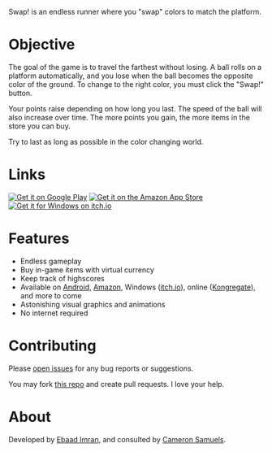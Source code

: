 Swap! is an endless runner where you "swap" colors to match the platform.
# Objective
The goal of the game is to travel the farthest without losing. A ball rolls on a platform automatically, and you lose when the ball becomes the opposite color of the ground. To change to the right color, you must click the "Swap!" button.

Your points raise depending on how long you last. The speed of the ball will also increase over time. The more points you gain, the more items in the store you can buy.

Try to last as long as possible in the color changing world.
# Links
<a href="https://goo.gl/uCTdch" target="_blank">![Get it on Google Play](http://ebaad.ml/swap/img/android.svg)</a>
<a href="https://goo.gl/oBAWGV" target="_blank">![Get it on the Amazon App Store](http://ebaad.ml/swap/img/amazon.svg)</a>
<a href="https://goo.gl/DJGAjp" target="_blank">![Get it for Windows on itch.io](http://svgur.com/i/2Zx.svg)</a>
# Features
- Endless gameplay
- Buy in-game items with virtual currency
- Keep track of highscores
- Available on [Android](https://goo.gl/uCTdch), [Amazon](https://goo.gl/oBAWGV), Windows ([itch.io](https://goo.gl/DJGAjp)), online ([Kongregate](https://goo.gl/Lu7w4N)), and more to come
- Astonishing visual graphics and animations
- No internet required
# Contributing
Please [open issues](https://git.io/vQ8Vt) for any bug reports or suggestions.

You may fork [this repo](https://git.io/vQRGX) and create pull requests. I love your help.
# About
Developed by [Ebaad Imran](http://ebaad.ml), and consulted by [Cameron Samuels](https://cameronsamuels.com).
